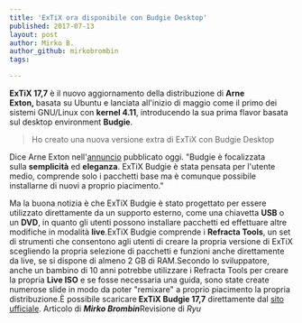 ```yaml
---
title: 'ExTiX ora disponibile con Budgie Desktop'
published: 2017-07-13
layout: post
author: Mirko B.
author_github: mirkobrombin
tags:

---
```

<strong>ExTiX 17,7</strong>&nbsp;è il nuovo aggiornamento della distribuzione di&nbsp;<strong>Arne Exton,&nbsp;</strong><span class="goog-text-highlight">basata su Ubuntu</span>&nbsp;e lanciata all'inizio di maggio come il primo dei sistemi GNU/Linux con&nbsp;<strong>kernel 4.11</strong>, introducendo la sua prima flavor basata sul desktop environment&nbsp;<strong>Budgie</strong>.<blockquote><p class="mgbot_20">Ho creato una nuova versione extra di ExTiX con Budgie Desktop</p></blockquote><p class="mgbot_20">Dice Arne Exton nell'<a href="https://extonlinux.wordpress.com/2017/07/12/extix-17-7-with-budgie-desktop-refracta-tools-and-kernel-4-11-0-10-exton/">annuncio</a>&nbsp;pubblicato oggi.&nbsp;"Budgie è focalizzata sulla&nbsp;<strong>semplicità</strong>&nbsp;ed&nbsp;<strong>eleganza</strong>. ExTiX Budgie è stata pensata per l'utente medio, comprende solo i pacchetti base ma è comunque possibile installarne di nuovi a proprio piacimento."</p>Ma la buona notizia è che ExTiX Budgie è stato progettato per essere utilizzato direttamente da un supporto esterno, come una chiavetta&nbsp;<strong>USB</strong>&nbsp;o un&nbsp;<strong>DVD</strong>, in quanto gli utenti possono installare pacchetti ed effettuare altre modifiche in modalità&nbsp;<strong>live</strong>.<span class="goog-text-highlight">ExTiX Budgie comprende i&nbsp;<strong>Refracta Tools</strong>, un set di strumenti che consentono agli utenti di creare la propria versione di ExTiX scegliendo la propria selezione di pacchetti e funzioni anche direttamente da live, se si dispone di almeno 2 GB di RAM.</span>Secondo lo sviluppatore, anche un bambino di 10 anni potrebbe utilizzare i Refracta Tools&nbsp;per creare la propria&nbsp;<strong>Live ISO</strong>&nbsp;e se fosse necessaria una guida, sono state create numerose slide in modo da poter "remixare" a proprio piacimento la propria distribuzione.È possibile&nbsp;scaricare<strong>&nbsp;ExTiX Budgie 17,7</strong>&nbsp;direttamente dal&nbsp;<a href="http://linux.exton.net/">sito ufficiale</a>.&nbsp;Articolo di&nbsp;<em><strong>Mirko Brombin</strong></em>Revisione di <i>Ryu</i>